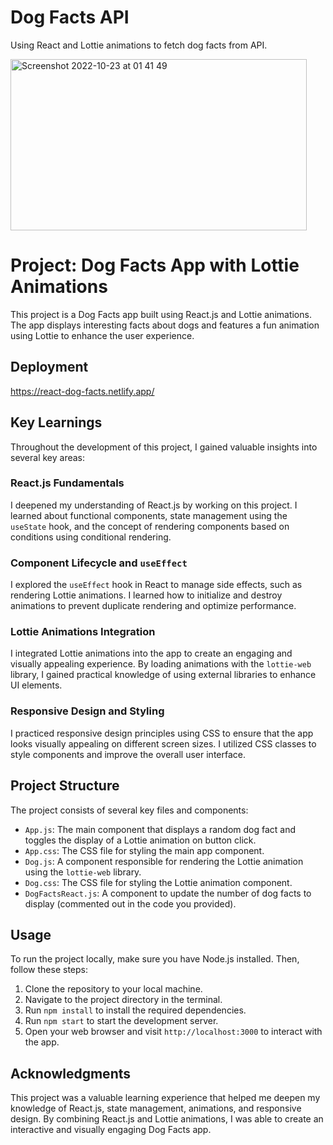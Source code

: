 # Dog Facts API

Using React and Lottie animations to fetch dog facts from API.

<img width="474" height="274" alt="Screenshot 2022-10-23 at 01 41 49" src="https://user-images.githubusercontent.com/79761202/197367733-f72edcfd-4c63-4fec-857b-7d8ec648ac35.png">

# Project: Dog Facts App with Lottie Animations

This project is a Dog Facts app built using React.js and Lottie animations. The app displays interesting facts about dogs and features a fun animation using Lottie to enhance the user experience.

## Deployment
https://react-dog-facts.netlify.app/


## Key Learnings

Throughout the development of this project, I gained valuable insights into several key areas:

### React.js Fundamentals

I deepened my understanding of React.js by working on this project. I learned about functional components, state management using the `useState` hook, and the concept of rendering components based on conditions using conditional rendering.

### Component Lifecycle and `useEffect`

I explored the `useEffect` hook in React to manage side effects, such as rendering Lottie animations. I learned how to initialize and destroy animations to prevent duplicate rendering and optimize performance.

### Lottie Animations Integration

I integrated Lottie animations into the app to create an engaging and visually appealing experience. By loading animations with the `lottie-web` library, I gained practical knowledge of using external libraries to enhance UI elements.

### Responsive Design and Styling

I practiced responsive design principles using CSS to ensure that the app looks visually appealing on different screen sizes. I utilized CSS classes to style components and improve the overall user interface.

## Project Structure

The project consists of several key files and components:

- `App.js`: The main component that displays a random dog fact and toggles the display of a Lottie animation on button click.
- `App.css`: The CSS file for styling the main app component.
- `Dog.js`: A component responsible for rendering the Lottie animation using the `lottie-web` library.
- `Dog.css`: The CSS file for styling the Lottie animation component.
- `DogFactsReact.js`: A component to update the number of dog facts to display (commented out in the code you provided).

## Usage

To run the project locally, make sure you have Node.js installed. Then, follow these steps:

1. Clone the repository to your local machine.
2. Navigate to the project directory in the terminal.
3. Run `npm install` to install the required dependencies.
4. Run `npm start` to start the development server.
5. Open your web browser and visit `http://localhost:3000` to interact with the app.

## Acknowledgments

This project was a valuable learning experience that helped me deepen my knowledge of React.js, state management, animations, and responsive design. By combining React.js and Lottie animations, I was able to create an interactive and visually engaging Dog Facts app.


